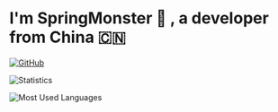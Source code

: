 # I'm SpringMonster 👋 , a developer from China 🇨🇳

[![GitHub](https://img.shields.io/badge/dynamic/json?logo=github&label=GitHub&labelColor=495867&color=495867&query=%24.data.totalSubs&url=https%3A%2F%2Fapi.spencerwoo.com%2Fsubstats%2F%3Fsource%3Dgithub%26queryKey%3Dhayschan&style=flat-square)](https://github.com/springmonster)

![Statistics](https://github-readme-stats.vercel.app/api?username=springmonster)

![Most Used Languages](https://github-readme-stats.vercel.app/api/top-langs/?username=springmonster&layout=compact)

